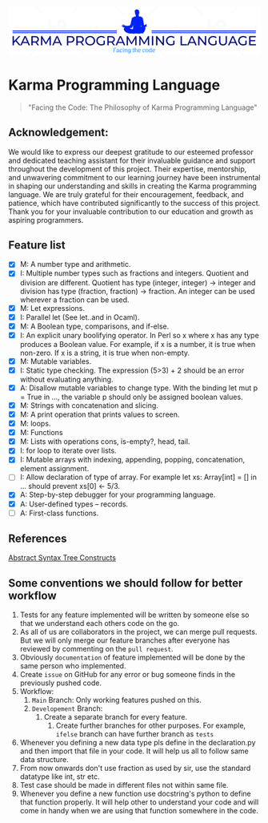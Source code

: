 ![img.png](img.png)
# Karma Programming Language
> "Facing the Code: The Philosophy of Karma Programming Language"

## Acknowledgement:

We would like to express our deepest gratitude to our esteemed professor and dedicated teaching assistant for their invaluable guidance and support throughout the development of this project. Their expertise, mentorship, and unwavering commitment to our learning journey have been instrumental in shaping our understanding and skills in creating the Karma programming language. We are truly grateful for their encouragement, feedback, and patience, which have contributed significantly to the success of this project. Thank you for your invaluable contribution to our education and growth as aspiring programmers.

## Feature list
- [x] M: A number type and arithmetic.
- [x] I: Multiple number types such as fractions and integers. Quotient and division are different. Quotient has type (integer, integer) -> integer and division has type (fraction, fraction) -> fraction. An integer can be used wherever a fraction can be used.
- [x] M: Let expressions.
- [x] I: Parallel let (See let..and in Ocaml).
- [x] M: A Boolean type, comparisons, and if-else.
- [x] I: An explicit unary boolifying operator. In Perl so x where x has any type produces a Boolean value. For example, if x is a number, it is true when non-zero. If x is a string, it is true when non-empty.
- [x] M: Mutable variables.
- [x] I: Static type checking. The expression (5>3) + 2 should be an error without evaluating anything.
- [x] A: Disallow mutable variables to change type. With the binding let mut p = True in ..., the variable p should only be assigned boolean values.
- [x] M: Strings with concatenation and slicing.
- [x] M: A print operation that prints values to screen.
- [x] M: loops.
- [x] M: Functions
- [x] M: Lists with operations cons, is-empty?, head, tail.
- [x] I: for loop to iterate over lists.
- [x] I: Mutable arrays with indexing, appending, popping, concatenation, element assignment.
- [ ] I: Allow declaration of type of array. For example let xs: Array[int] = [] in ... should prevent xs[0] ← 5/3.
- [x] A: Step-by-step debugger for your programming language.
- [x] A: User-defined types – records.
- [ ] A: First-class functions.

## References
[Abstract Syntax Tree Constructs](https://docs.python.org/3/library/ast.html)

## Some conventions we should follow for better workflow
1. Tests for any feature implemented will be written by someone else so that we understand each others code on the go.
2. As all of us are collaborators in the project, we can merge pull requests. But we will only merge our feature branches after everyone has reviewed by commenting on the `pull request`.
3. Obviously `documentation` of feature implemented will be done by the same person who implemented.
4. Create `issue` on GitHub for any error or bug someone finds in the previously pushed code.
5. Workflow:
    1. `Main` Branch: Only working features pushed on this. 
    2. `Developement` Branch:
        1. Create a separate branch for every feature.
            1. Create further branches for other purposes. For example, `ifelse` branch can have further branch as `tests`
6. Whenever you defining a new data type pls define in the declaration.py and then import that file in your code. It will help us all to follow same data structure.
7. From now onwards don't use fraction as used by sir, use the standard datatype like int, str etc.
8. Test case should be made in different files not within same file.
9. Whenever you define a new function use docstring's python to define that function properly. It will help other to understand your code and will come in handy when we are using that function somewhere in the code.
